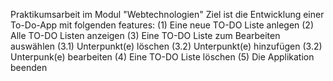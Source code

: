 Praktikumsarbeit im Modul "Webtechnologien"
Ziel ist die Entwicklung einer To-Do-App mit folgenden features:
  (1) Eine neue TO-DO Liste anlegen
  (2) Alle TO-DO Listen anzeigen
  (3) Eine TO-DO Liste zum Bearbeiten auswählen
      (3.1) Unterpunkt(e) löschen
      (3.2) Unterpunkt(e) hinzufügen
      (3.2) Unterpunk(e) bearbeiten
  (4) Eine TO-DO Liste löschen
  (5) Die Applikation beenden

  
